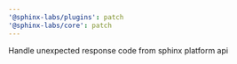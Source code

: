 ```yaml
---
'@sphinx-labs/plugins': patch
'@sphinx-labs/core': patch
---
```


Handle unexpected response code from sphinx platform api
